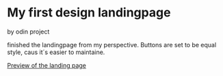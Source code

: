 # My first design landingpage 

by odin project 

finished the landingpage from my perspective. Buttons are set to be equal style, caus it´s easier to maintaine.  

[Preview of the landing page](https://bene-33.github.io/odin-project-landingpage/)